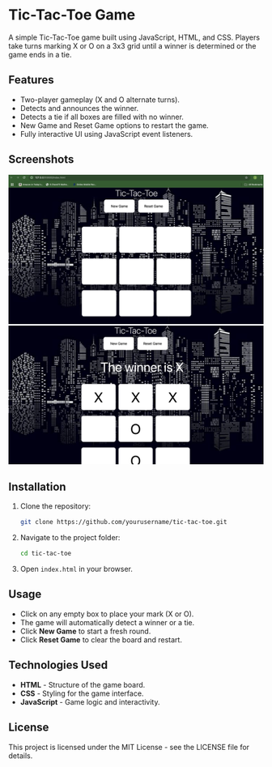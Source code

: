 # Tic-Tac-Toe Game

A simple Tic-Tac-Toe game built using JavaScript, HTML, and CSS. Players take turns marking X or O on a 3x3 grid until a winner is determined or the game ends in a tie.

## Features
- Two-player gameplay (X and O alternate turns).
- Detects and announces the winner.
- Detects a tie if all boxes are filled with no winner.
- New Game and Reset Game options to restart the game.
- Fully interactive UI using JavaScript event listeners.

## Screenshots
![Game Board](https://github.com/vyshnaviGadamsetty/tic-tac-toe/blob/main/screenshots/s2.png)
![Winning Screen](https://github.com/vyshnaviGadamsetty/tic-tac-toe/blob/main/screenshots/s1.png)

## Installation
1. Clone the repository:
   ```bash
   git clone https://github.com/yourusername/tic-tac-toe.git
   ```
2. Navigate to the project folder:
   ```bash
   cd tic-tac-toe
   ```
3. Open `index.html` in your browser.

## Usage
- Click on any empty box to place your mark (X or O).
- The game will automatically detect a winner or a tie.
- Click **New Game** to start a fresh round.
- Click **Reset Game** to clear the board and restart.

## Technologies Used
- **HTML** - Structure of the game board.
- **CSS** - Styling for the game interface.
- **JavaScript** - Game logic and interactivity.

## License
This project is licensed under the MIT License - see the LICENSE file for details.
